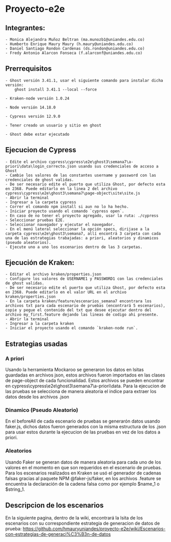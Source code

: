 # Proyecto-e2e

## Integrantes: 

    - Monica Alejandra Muñoz Beltran (ma.munozb1@uniandes.edu.co)
    - Humberto Enrique Maury Maury (h.maury@uniandes.edu.co)
    - Daniel Santiago Rondon Cardenas (ds.rondon@uniandes.edu.co)
    - Fredy Antonio Alarcon Fonseca (f.alarconf@uniandes.edu.co)

## Prerrequisitos

    - Ghost versión 3.41.1, usar el siguiente comando para instalar dicha versión: 
        ghost install 3.41.1 --local --force
        
    - Kraken-node versión 1.0.24
    
    - Node versión 14.18.0
    
    - Cypress versión 12.9.0

    - Tener creado un usuario y sitio en ghost 

    - Ghost debe estar ejecutado


## Ejecucion de Cypress
    
    - Edite el archivo cypress\cypress\e2e\ghost3\semana7\a-priori\data\login_correcto.json usando sus credenciales de acceso a Ghost
    - Cambie los valores de las constantes username y password con las credenciales de ghost validas.
    - De ser necesario edite el puerto que utiliza Ghost, por defecto esta en 2368. Puede editarlo en la linea 2 del archivo cypress\cypress\e2e\ghost3\semana7\page-object\site\site.js
    - Abrir la terminal
    - Ingresar a la carpeta cypress
    - Correr el comando npm install si aun no lo ha hecho.
    - Iniciar proyecto usando el comando `cypress open`.
    - En caso de no tener el proyecto agregado, usar la ruta: ./cypress 
    - Seleccionar pruebas E2E.
    - Seleccionar navegador y ejecutar el navegador.
    - En el menú lateral seleccionar la opción specs, dirijase a la carpeta cypress\e2e\ghost3\semana7, allí encontrá 3 carpeta con cada una de las estrategias trabajadas: a priori, aleatorios y dinamicos (pseudo aleatorios).
    - Ejecute uno a uno los escenarios dentro de las 3 carpetas.

## Ejecución de Kraken:
    - Editar el archivo kraken/properties.json
    - Configure los valores de USERNAME1 y PASSWORD1 con las credenciales de ghost validas.
    - De ser necesario edite el puerto que utiliza Ghost, por defecto esta en 2368. Puede editarlo en el valor URL en el archivo kraken/properties.json 
    - En la carpeta kraken/feature/escenarios_semana7 encontrara los archivos txt para cada escenario de pruebas (encontrará 5 escenarios), copie y pegue el contenido del txt que desee ejecutar dentro del archivo my_first.feature dejando las lineas de codigo ahi presente.
    - Abrir la terminal
    - Ingresar a la carpeta kraken
    - Iniciar el proyecto usando el comando `kraken-node run`.

## Estrategias usadas

### A priori

Usando la herramienta Mockaroo se generaron los datos en lsitas guardadas en archivos json, estos archivos fueron importados en las clases de page-object de cada funcionalidad. Estos archivos se pueden encontrar en cypress\cypress\e2e\ghost3\semana7\a-priori\data.
Para la ejecucion de las pruebas se selecciona de manera aleatoria el indice para extraer los datos desde los archivos .json 

### Dinamico (Pseudo Aleatorio)

En el beforeAll de cada escenario de pruebas se generarón datos usando faker.js, dichos datos fueron generados con la misma estructura de los .json para usar estos durante la ejecucion de las pruebas en vez de los datos a priori.

### Aleatorios

Usando Faker se generan datos de manera aleatoria para cada uno de los valores en el momento en que son requeridos en el escenario de pruebas.
Para los escenarios realizados en Kraken se usó el generador de cadenas falsas gracias al paquete NPM @faker-js/faker, en los archivos .feature se encuentra la declaración de la cadena falsa como por ejemplo $name_1 o $string_1.   

## Descripcion de los escenarios

En la siguiente pagina, dentro de la wiki, encontrará la lsita de los escenarios con su correspondiente estrategia de generacion de datos de prueba:
https://github.com/hmauryuniandes/proyecto-e2e/wiki/Escenarios-con-estrategias-de-generaci%C3%B3n-de-datos

